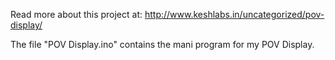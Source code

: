Read more about this project at: http://www.keshlabs.in/uncategorized/pov-display/

The file "POV Display.ino" contains the mani program for my POV Display.